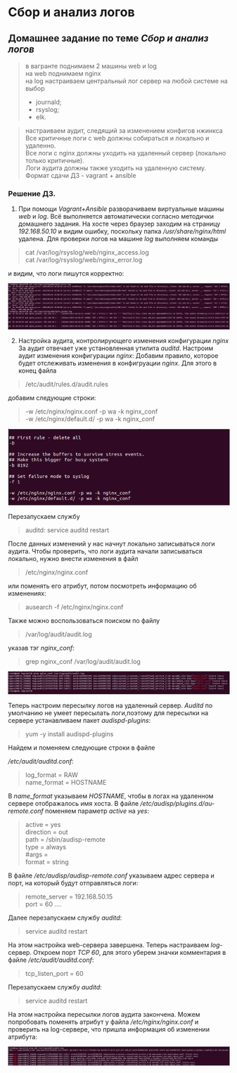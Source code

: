 # Сбор и анализ логов 

## Домашнее задание по теме _Сбор и анализ логов_  

> в вагранте поднимаем 2 машины web и log  
> на web поднимаем nginx  
> на log настраиваем центральный лог сервер на любой системе на выбор  
> * journald;  
> * rsyslog;  
> * elk.    

> настраиваем аудит, следящий за изменением конфигов нжинкса  
> Все критичные логи с web должны собираться и локально и удаленно.  
> Все логи с nginx должны уходить на удаленный сервер (локально только критичные).  
> Логи аудита должны также уходить на удаленную систему.  
> Формат сдачи ДЗ - vagrant + ansible  

### Решение ДЗ.
1. При помощи _Vagrant+Аnsible_ разворачиваем виртуальные машины _web_ и _log_. Всё выполняется автоматически согласно методички домашнего задания.
На хосте через браузер заходим на страницу _192.168.50.10_ и видим ошибку, поскольку папка _/usr/share/nginx/html_ удалена. Для проверки логов на машине 
_log_ выполняем команды
> cat /var/log/rsyslog/web/nginx_access.log  
> cat /var/log/rsyslog/web/nginx_error.log 

и видим, что логи пишутся корректно:

![](https://github.com/Vitaliy7/logs/blob/main/screenshots/log.png?raw=true)

2. Настройка аудита, контролирующего изменения конфигурации _nginx_  
  За аудит отвечает уже установленная утилита _auditd_. Настроим аудит изменения конфигурации _nginx_:
Добавим правило, которое будет отслеживать изменения в конфигруации _nginx_. Для этого в конец
файла 
> /etc/audit/rules.d/audit.rules 

добавим следующие строки:

> -w /etc/nginx/nginx.conf -p wa -k nginx_conf  
> -w /etc/nginx/default.d/ -p wa -k nginx_conf  

![](https://github.com/Vitaliy7/logs/blob/main/screenshots/audit.png?raw=true)

Перезапускаем службу  
> auditd: service auditd restart  

После данных изменений у нас начнут локально записываться логи аудита. Чтобы проверить, что
логи аудита начали записываться локально, нужно внести изменения в файл  

>/etc/nginx/nginx.conf  

или поменять его атрибут, потом посмотреть информацию об изменениях:  

> ausearch -f
> /etc/nginx/nginx.conf  

Также можно воспользоваться поиском по файлу  

> /var/log/audit/audit.log  

указав тэг _nginx_conf_:  

> grep nginx_conf /var/log/audit/audit.log

![](https://github.com/Vitaliy7/logs/blob/main/screenshots/audit1.png?raw=true)

 Теперь настроим пересылку логов на удаленный сервер. _Auditd_ по умолчанию не умеет пересылать логи,поэтому
для пересылки на сервере устанавливаем пакет _audispd-plugins_:

> yum -y install audispd-plugins  

Найдем и поменяем следующие строки в файле  

_/etc/audit/auditd.conf_:  

> log_format = RAW  
name_format = HOSTNAME    

В _name_format_ указываем _HOSTNAME_, чтобы в логах на удаленном сервере отображалось имя хоста.
В файле _/etc/audisp/plugins.d/au-remote.conf_ поменяем параметр _active_ на _yes_:
> active = yes  
direction = out  
path = /sbin/audisp-remote  
type = always  
#args =  
format = string  

В файле _/etc/audisp/audisp-remote.conf_ указываем адрес сервера и порт, на который будут
отправляться логи: 
>remote_server = 192.168.50.15  
port = 60
….  

Далее перезапускаем службу _auditd_:  
>service auditd restart  

На этом настройка web-сервера завершена. Теперь настраиваем _log_-сервер.
Откроем порт _TCP 60_, для этого уберем значки комментария в файле _/etc/audit/auditd.conf_:  

> tcp_listen_port = 60  

Перезапускаем службу _auditd_: 

> service auditd restart  

На этом настройка пересылки логов аудита закончена. Можем попробовать поменять атрибут у файла 
_/etc/nginx/nginx.conf_ и проверить на log-сервере, что пришла информация об изменении атрибута:

![](https://github.com/Vitaliy7/logs/blob/main/screenshots/audit3.png?raw=true)
